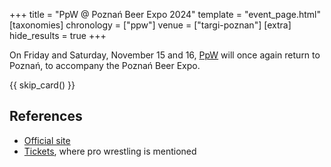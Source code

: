 +++
title = "PpW @ Poznań Beer Expo 2024"
template = "event_page.html"
[taxonomies]
chronology = ["ppw"]
venue = ["targi-poznan"]
[extra]
hide_results = true
+++

On Friday and Saturday, November 15 and 16, [PpW](@/o/ppw.md) will once again return to Poznań, to accompany the Poznań Beer Expo.

{{ skip_card() }}

## References

* [Official site](https://targipiwne.pl/)
* [Tickets](https://sklep.targowo.com/targi-piwne/), where pro wrestling is mentioned
